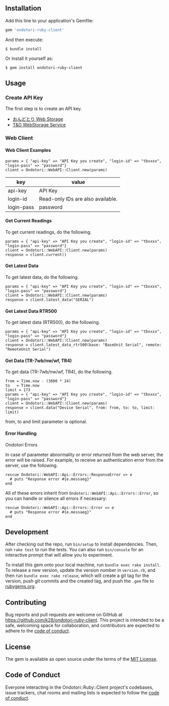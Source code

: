 ## Installation

Add this line to your application's Gemfile:

```ruby
gem 'ondotori-ruby-client'
```

And then execute:

    $ bundle install

Or install it yourself as:

    $ gem install ondotori-ruby-client

## Usage

### Create API Key

The first step is to create an API key.

- [おんどとり Web Storage](https://ondotori.webstorage.jp/account/create-apikey.php)
- [T&D WebStorage Service](https://www.webstorage-service.com/account/create-apikey.php)

### Web Client

#### Web Client Examples

```
params = { "api-key" => "API Key you create", "login-id" => "tbxxxx", "login-pass" => "password"}
client = Ondotori::WebAPI::Client.new(params)
```

| key        | value                             |
|------------|-----------------------------------|
| api-key    | API Key                           |
| login-id   | Read-only IDs are also available. |
| login-pass | password                          |


#### Get Current Readings

To get current readings, do the following.

```
params = { "api-key" => "API Key you create", "login-id" => "tbxxxx", "login-pass" => "password"}
client = Ondotori::WebAPI::Client.new(params)
response = client.current()
```
#### Get Latest Data

To get latest data, do the following.

```
params = { "api-key" => "API Key you create", "login-id" => "tbxxxx", "login-pass" => "password"}
client = Ondotori::WebAPI::Client.new(params)
response = client.latest_data("SERIAL")
```

#### Get Latest Data RTR500

To get latest data (RTR500), do the following.

```
params = { "api-key" => "API Key you create", "login-id" => "tbxxxx", "login-pass" => "password"}
client = Ondotori::WebAPI::Client.new(params)
response = client.latest_data_rtr500(base: "BaseUnit Serial", remote: "RemoteUnit Serial")
```

#### Get Data (TR-7wb/nw/wf, TR4)

To get data (TR-7wb/nw/wf, TR4), do the following.

```
from = Time.now - (3600 * 24)
to   = Time.now
limit = 173
params = { "api-key" => "API Key you create", "login-id" => "tbxxxx", "login-pass" => "password"}
client = Ondotori::WebAPI::Client.new(params)
response = client.data("Device Serial", from: from, to: to, limit: limit)
```
from, to and limit parameter is optional.

#### Error Handling

Ondotori Errors

In case of parameter abnormality or error returned from the web server, the error will be raised.
For example, to receive an authentication error from the server, use the following.
```
rescue Ondotori::WebAPI::Api::Errors::ResponseError => e
  # puts "Response error #{e.messaeg}"
end
```
All of these errors inherit from `Ondotori::WebAPI::Api::Errors::Error`, so you can handle or silence all errors if necessary:
```
rescue Ondotori::WebAPI::Api::Errors::Error => e
  # puts "Response error #{e.messaeg}"
end
```

## Development

After checking out the repo, run `bin/setup` to install dependencies. Then, run `rake test` to run the tests. You can also run `bin/console` for an interactive prompt that will allow you to experiment.

To install this gem onto your local machine, run `bundle exec rake install`. To release a new version, update the version number in `version.rb`, and then run `bundle exec rake release`, which will create a git tag for the version, push git commits and the created tag, and push the `.gem` file to [rubygems.org](https://rubygems.org).

## Contributing

Bug reports and pull requests are welcome on GitHub at https://github.com/k28/ondotori-ruby-client. This project is intended to be a safe, welcoming space for collaboration, and contributors are expected to adhere to the [code of conduct](https://github.com/[USERNAME]/ondotori-ruby-client/blob/master/CODE_OF_CONDUCT.md).

## License

The gem is available as open source under the terms of the [MIT License](https://opensource.org/licenses/MIT).

## Code of Conduct

Everyone interacting in the Ondotori::Ruby::Client project's codebases, issue trackers, chat rooms and mailing lists is expected to follow the [code of conduct](https://github.com/[USERNAME]/ondotori-ruby-client/blob/master/CODE_OF_CONDUCT.md).
